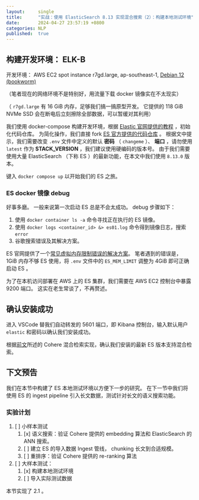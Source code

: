 ```yaml
---
layout:     single
title:      "实战：使用 ElasticSearch 8.13 实现混合搜索（2）：构建本地测试环境"
date:       2024-04-27 23:57:19 +0800
categories: NLP
published:  true
---
```


## 构建开发环境： ELK-B 

开发环境： AWS EC2 spot instance r7gd.large, ap-southeast-1, [Debian 12 (bookworm)](https://wiki.debian.org/Cloud/AmazonEC2Image/Bookworm)

（笔者现在的网络环境不是特别好，用流量下载 docker 镜像实在不太现实）

（ `r7gd.large` 有 16 GiB 内存，足够我们搞一搞原型开发。
它提供的 118 GiB NVMe SSD 会在断电后立刻擦除全部数据，可以暂缓对其利用）

我们使用 docker-compose 构建开发环境，根据 [Elastic 官网提供的教程](https://www.elastic.co/blog/getting-started-with-the-elastic-stack-and-docker-compose) ，初始化代码仓库。
为简化操作，我们直接 fork [ES 官方提供的代码仓库](https://github.com/elkninja/elastic-stack-docker-part-one/tree/main) 。
根据文中提示，我们需要改变 `.env` 文件中定义的默认 __密码__ （ `changeme` ）、 __端口__ ，请勿使用 `latest` 作为 __STACK_VERSION__ ，我们建议使用硬编码的版本号。
由于我们需要使用大量 ElasticSearch （下称 ES ）的最新功能，在本文中我们使用 `8.13.0` 版本。

键入 `docker compose up` 以开始我们的 ES 之旅。

### ES docker 镜像 debug

好事多磨。
一般来说第一次启动 ES 总是不会太成功。
debug 步骤如下：

1.  使用 `docker container ls -a` 命令寻找正在执行的 ES 镜像。
1.  使用 `docker logs <container_id> &> es01.log` 命令得到镜像日志，搜索 `error`
1.  谷歌搜索错误及其解决方案。

ES 官网提供了一个[常见虚拟内存限制错误的解决方案](https://www.elastic.co/blog/getting-started-with-the-elastic-stack-and-docker-compose)。
笔者遇到的错误是， 1GiB 内存不够 ES 使用，将 `.env` 文件中的 `ES_MEM_LIMIT` 调整为 4GiB 即可正确启动 ES 。

为了在本机访问部署在 AWS 上的 ES 集群，我们需要在 AWS EC2 控制台中暴露 9200 端口。
这实在老生常谈了，不再赘述。

## 确认安装成功

进入 VSCode 替我们自动转发的 5601 端口，即 Kibana 控制台，输入默认用户 `elastic` 和密码以确认我们安装成功。

根据[前文](https://kitahara-saneyuki.github.io/nlp/hybrid-search-by-es-1/)所述的 Cohere 混合检索实现，确认我们安装的最新 ES 版本支持混合检索。

## 下文预告

我们在本节中构建了 ES 本地测试环境以方便下一步的研究。
在下一节中我们将使用 ES 的 ingest pipeline 引入长文数据，测试针对长文的语义搜索功能。

### 实验计划

1.  [ ] 小样本测试
    1.  [x] 语义搜索：验证 Cohere 提供的 embedding 算法和 ElasticSearch 的 ANN 搜索。
    1.  [ ] 建立 ES 的导入数据 Ingest 管线， chunking 长文到合适规模。
    1.  [ ] 重排序：验证 Cohere 提供的 re-ranking 算法
1.  [ ] 大样本测试：
    1.  [x] 构建本地测试环境
    1.  [ ] 导入实际测试数据

本节实现了 2.1 。
